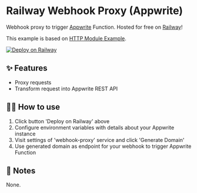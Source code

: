 # Railway Webhook Proxy (Appwrite)

Webhook proxy to trigger [Appwrite](https://appwrite.io/) Function. Hosted for free on [Railway](https://railway.app/)!

This example is based on [HTTP Module Example](https://github.com/railwayapp-templates/http-nodejs).

[![Deploy on Railway](https://railway.app/button.svg)](https://railway.app/new/template/-28yWv?referralCode=Y3OU6o)


## ✨ Features

- Proxy requests
- Transform request into Appwrite REST API

## 💁‍♀️ How to use

1. Click button 'Deploy on Railway' above
2. Configure environment variables with details about your Appwrite instance
3. Visit settings of 'webhook-proxy' service and click 'Generate Domain'
4. Use generated domain as endpoint for your webhook to trigger Appwrite Function

## 📝 Notes

None.